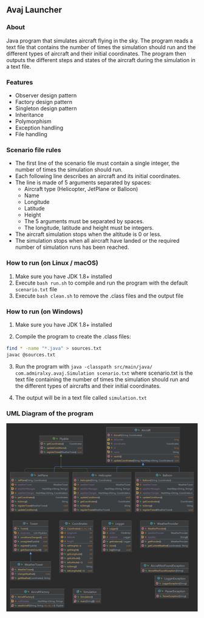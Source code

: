 ## Avaj Launcher

### About

Java program that simulates aircraft flying in the sky. The program reads a text file that contains the number of times the simulation should run and the different types of aircraft and their initial coordinates. The program then outputs the different steps and states of the aircraft during the simulation in a text file.

### Features

* Observer design pattern
* Factory design pattern
* Singleton design pattern
* Inheritance
* Polymorphism
* Exception handling
* File handling

### Scenario file rules

* The first line of the scenario file must contain a single integer, the number of times the simulation should run.
* Each following line describes an aircraft and its initial coordinates.
* The line is made of 5 arguments separated by spaces:
  * Aircraft type (Helicopter, JetPlane or Balloon)
  * Name
  * Longitude
  * Latitude
  * Height
  * The 5 arguments must be separated by spaces.
  * The longitude, latitude and height must be integers.
* The aircraft simulation stops when the altitude is 0 or less.
* The simulation stops when all aircraft have landed or the required number of simulation runs has been reached.

### How to run (on Linux / macOS)

1. Make sure you have JDK 1.8+ installed
2. Execute `bash run.sh` to compile and run the program with the default `scenario.txt` file
3. Execute `bash clean.sh` to remove the .class files and the output file

### How to run (on Windows)

1. Make sure you have JDK 1.8+ installed

2. Compile the program to create the .class files:

```bash
find * -name "*.java" > sources.txt
javac @sources.txt
```

3. Run the program with `java -classpath src/main/java/ com.admiralxy.avaj.Simulation scenario.txt` where scenario.txt is the text file containing the number of times the simulation should run and the different types of aircrafts and their initial coordinates.


4. The output will be in a text file called `simulation.txt`

### UML Diagram of the program

![This is an image](assets/package.png)